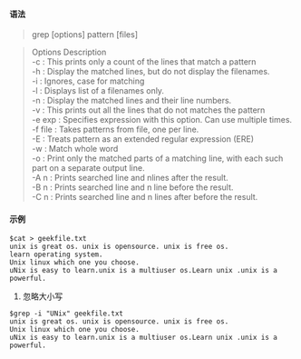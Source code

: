 #### 语法
>grep [options] pattern [files]

>Options Description  
-c : This prints only a count of the lines that match a pattern  
-h : Display the matched lines, but do not display the filenames.  
-i : Ignores, case for matching  
-l : Displays list of a filenames only.  
-n : Display the matched lines and their line numbers.  
-v : This prints out all the lines that do not matches the pattern  
-e exp : Specifies expression with this option. Can use multiple times.  
-f file : Takes patterns from file, one per line.  
-E : Treats pattern as an extended regular expression (ERE)  
-w : Match whole word  
-o : Print only the matched parts of a matching line, with each such part on a separate output line.  
-A n : Prints searched line and nlines after the result.  
-B n : Prints searched line and n line before the result.  
-C n : Prints searched line and n lines after before the result.  

#### 示例
```console
$cat > geekfile.txt  
unix is great os. unix is opensource. unix is free os.  
learn operating system.  
Unix linux which one you choose.  
uNix is easy to learn.unix is a multiuser os.Learn unix .unix is a powerful.
```

1. 忽略大小写
```console
$grep -i "UNix" geekfile.txt  
unix is great os. unix is opensource. unix is free os.
Unix linux which one you choose.
uNix is easy to learn.unix is a multiuser os.Learn unix .unix is a powerful.
```

